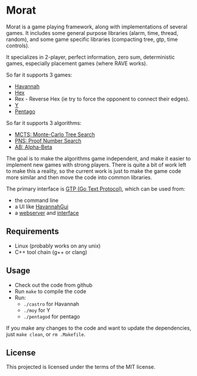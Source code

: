 # Morat

Morat is a game playing framework, along with implementations of several games. It includes some general purpose libraries (alarm, time, thread, random), and some game specific libraries (compacting tree, gtp, time controls).

It specializes in 2-player, perfect information, zero sum, deterministic games, especially placement games (where RAVE works).

So far it supports 3 games:
* [Havannah](https://en.wikipedia.org/wiki/Havannah)
* [Hex](https://en.wikipedia.org/wiki/Hex_%28board_game%29)
* Rex - Reverse Hex (ie try to force the opponent to connect their edges).
* [Y](https://en.wikipedia.org/wiki/Y_%28game%29)
* [Pentago](https://en.wikipedia.org/wiki/Pentago)

So far it supports 3 algorithms:
* [MCTS: Monte-Carlo Tree Search](https://en.wikipedia.org/wiki/Monte-Carlo_tree_search)
* [PNS: Proof Number Search](https://en.wikipedia.org/wiki/Proof-number_search)
* [AB: Alpha-Beta](https://en.wikipedia.org/wiki/Alpha%E2%80%93beta_pruning)

The goal is to make the algorithms game independent, and make it easier to implement new games with strong players. There is quite a bit of work left to make this a reality, so the current work is just to make the game code more similar and then move the code into common libraries.

The primary interface is [GTP (Go Text Protocol)](https://en.wikipedia.org/wiki/Go_Text_Protocol), which can be used from:
* the command line
* a UI like [HavannahGui](http://mgame99.mg.funpic.de/downloads.php)
* a [webserver](https://github.com/tewalds/pentagod/blob/master/web.py) and [interface](https://github.com/tewalds/pentagod/tree/master/pentagoo)


## Requirements

* Linux (probably works on any unix)
* C++ tool chain (g++ or clang)

## Usage

* Check out the code from github
* Run ```make``` to compile the code
* Run:
  * ```./castro``` for Havannah
  * ```./moy``` for Y
  * ```./pentagod``` for pentago

If you make any changes to the code and want to update the dependencies, just ```make clean```, or ```rm .Makefile```.

## License

This projected is licensed under the terms of the MIT license.
